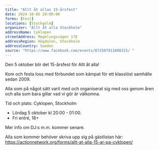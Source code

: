 ```yaml
---
title: "Allt åt allas 15-årsfest"
date: 2024-10-05 20:00:00
forms: [Fest]
locations: [Stockgolm]
organizer: "Allt åt alla Stockholm"
addressName: Cyklopen
streetAddress: Magelungsvägen 170
addressRegion: Högdalen, Stockholm
addressCountry: Sweden
source: "https://www.facebook.com/events/872507911608315/ "
---
```

Den 5 oktober blir det 15-årsfest för Allt åt alla!

Kom och festa loss med förbundet som kämpat för ett klasslöst samhälle sedan 2009.

Alla som på något sätt varit med och organiserat sig med oss genom åren och alla som bara gillar vad vi gör är välkomna.

Tid och plats: Cyklopen, Stockholm

- Lördag 5 oktober kl 20:00 - 01:00.
- Fri entré, 18+

Mer info om DJ:s m.m. kommer senare.

Alla som kommer behöver skriva upp sig på gästlistan här: https://actionnetwork.org/forms/allt-at-alla-15-ar-pa-cyklopen/